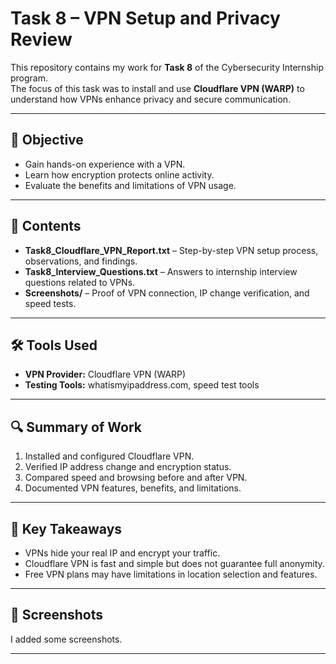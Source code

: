 # Task 8 – VPN Setup and Privacy Review

This repository contains my work for **Task 8** of the Cybersecurity Internship program.  
The focus of this task was to install and use **Cloudflare VPN (WARP)** to understand how VPNs enhance privacy and secure communication.

---

## 📌 Objective
- Gain hands-on experience with a VPN.
- Learn how encryption protects online activity.
- Evaluate the benefits and limitations of VPN usage.

---

## 📂 Contents
- **Task8_Cloudflare_VPN_Report.txt** – Step-by-step VPN setup process, observations, and findings.
- **Task8_Interview_Questions.txt** – Answers to internship interview questions related to VPNs.
- **Screenshots/** – Proof of VPN connection, IP change verification, and speed tests.

---

## 🛠 Tools Used
- **VPN Provider:** Cloudflare VPN (WARP)
- **Testing Tools:** whatismyipaddress.com, speed test tools

---

## 🔍 Summary of Work
1. Installed and configured Cloudflare VPN.
2. Verified IP address change and encryption status.
3. Compared speed and browsing before and after VPN.
4. Documented VPN features, benefits, and limitations.

---

## 📖 Key Takeaways
- VPNs hide your real IP and encrypt your traffic.
- Cloudflare VPN is fast and simple but does not guarantee full anonymity.
- Free VPN plans may have limitations in location selection and features.

---

## 📸 Screenshots
I added some screenshots.

---
